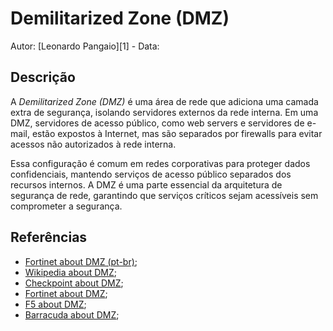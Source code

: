 # Demilitarized Zone (DMZ)

Autor: [Leonardo Pangaio][1] - Data: 

## Descrição

A *Demilitarized Zone (DMZ)* é uma área de rede que adiciona uma camada extra de segurança, isolando servidores externos da rede interna. Em uma DMZ, servidores de acesso público, como web servers e servidores de e-mail, estão expostos à Internet, mas são separados por firewalls para evitar acessos não autorizados à rede interna.

Essa configuração é comum em redes corporativas para proteger dados confidenciais, mantendo serviços de acesso público separados dos recursos internos. A DMZ é uma parte essencial da arquitetura de segurança de rede, garantindo que serviços críticos sejam acessíveis sem comprometer a segurança.

## Referências

- [Fortinet about DMZ (pt-br)](https://www.fortinet.com/br/resources/cyberglossary/what-is-dmz);
- [Wikipedia about DMZ](https://pt.wikipedia.org/wiki/DMZ_(computa%C3%A7%C3%A3o));
- [Checkpoint about DMZ](https://www.checkpoint.com/pt/cyber-hub/network-security/what-is-a-dmz-network/);
- [Fortinet about DMZ](https://www.fortinet.com/resources/cyberglossary/what-is-dmz);
- [F5 about DMZ](https://www.f5.com/glossary/demilitarized-zone-dmz);
- [Barracuda about DMZ](https://www.barracuda.com/support/glossary/dmz-network);
